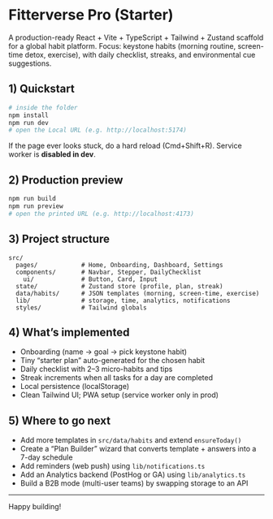 # Fitterverse Pro (Starter)

A production-ready React + Vite + TypeScript + Tailwind + Zustand scaffold for a global habit platform.
Focus: keystone habits (morning routine, screen-time detox, exercise), with daily checklist, streaks,
and environmental cue suggestions.

## 1) Quickstart

```bash
# inside the folder
npm install
npm run dev
# open the Local URL (e.g. http://localhost:5174)
```

If the page ever looks stuck, do a hard reload (Cmd+Shift+R). Service worker is **disabled in dev**.

## 2) Production preview

```bash
npm run build
npm run preview
# open the printed URL (e.g. http://localhost:4173)
```

## 3) Project structure

```
src/
  pages/            # Home, Onboarding, Dashboard, Settings
  components/       # Navbar, Stepper, DailyChecklist
    ui/             # Button, Card, Input
  state/            # Zustand store (profile, plan, streak)
  data/habits/      # JSON templates (morning, screen-time, exercise)
  lib/              # storage, time, analytics, notifications
  styles/           # Tailwind globals
```

## 4) What’s implemented

- Onboarding (name → goal → pick keystone habit)
- Tiny “starter plan” auto-generated for the chosen habit
- Daily checklist with 2–3 micro-habits and tips
- Streak increments when all tasks for a day are completed
- Local persistence (localStorage)
- Clean Tailwind UI; PWA setup (service worker only in prod)

## 5) Where to go next

- Add more templates in `src/data/habits` and extend `ensureToday()`
- Create a “Plan Builder” wizard that converts template + answers into a 7-day schedule
- Add reminders (web push) using `lib/notifications.ts`
- Add an Analytics backend (PostHog or GA) using `lib/analytics.ts`
- Build a B2B mode (multi-user teams) by swapping storage to an API

---

Happy building!
